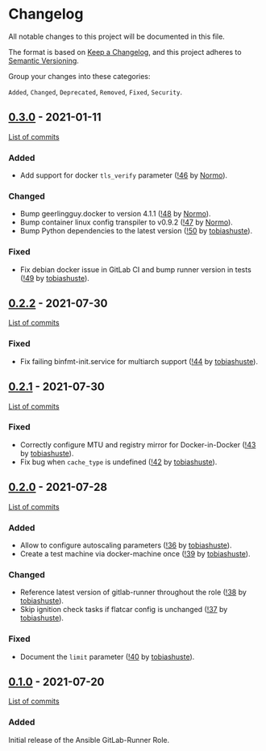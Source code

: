 <!--
SPDX-FileCopyrightText: 2021 Helmholtz Centre for Environmental Research (UFZ)
SPDX-FileCopyrightText: 2021 Helmholtz-Zentrum Dresden-Rossendorf (HZDR)

SPDX-License-Identifier: Apache-2.0
-->

# Changelog

All notable changes to this project will be documented in this file.

The format is based on [Keep a Changelog](https://keepachangelog.com/en/1.0.0/),
and this project adheres to [Semantic Versioning](https://semver.org/spec/v2.0.0.html).

Group your changes into these categories:

`Added`, `Changed`, `Deprecated`, `Removed`, `Fixed`, `Security`.

## [0.3.0](https://gitlab.com/hifis/ansible/gitlab-ci-openstack/-/releases/v0.3.0) - 2021-01-11

[List of commits](https://gitlab.com/hifis/ansible/gitlab-ci-openstack/-/compare/v0.2.2...v0.3.0)

### Added

* Add support for docker `tls_verify` parameter
  ([!46](https://gitlab.com/hifis/ansible/gitlab-ci-openstack/-/merge_requests/46)
  by [Normo](https://gitlab.com/Normo)).

### Changed

* Bump geerlingguy.docker to version 4.1.1
  ([!48](https://gitlab.com/hifis/ansible/gitlab-ci-openstack/-/merge_requests/48)
  by [Normo](https://gitlab.com/Normo)).
* Bump container linux config transpiler to v0.9.2
  ([!47](https://gitlab.com/hifis/ansible/gitlab-ci-openstack/-/merge_requests/47)
  by [Normo](https://gitlab.com/Normo)).
* Bump Python dependencies to the latest version
  ([!50](https://gitlab.com/hifis/ansible/gitlab-ci-openstack/-/merge_requests/50)
  by [tobiashuste](https://gitlab.com/tobiashuste)).

### Fixed

* Fix debian docker issue in GitLab CI and bump runner version in tests
  ([!49](https://gitlab.com/hifis/ansible/gitlab-ci-openstack/-/merge_requests/49)
  by [tobiashuste](https://gitlab.com/tobiashuste)).

## [0.2.2](https://gitlab.com/hifis/ansible/gitlab-ci-openstack/-/releases/v0.2.2) - 2021-07-30

[List of commits](https://gitlab.com/hifis/ansible/gitlab-ci-openstack/-/compare/v0.2.1...v0.2.2)

### Fixed

* Fix failing binfmt-init.service for multiarch support
  ([!44](https://gitlab.com/hifis/ansible/gitlab-ci-openstack/-/merge_requests/44)
  by [tobiashuste](https://gitlab.com/tobiashuste)).

## [0.2.1](https://gitlab.com/hifis/ansible/gitlab-ci-openstack/-/releases/v0.2.1) - 2021-07-30

[List of commits](https://gitlab.com/hifis/ansible/gitlab-ci-openstack/-/compare/v0.2.0...v0.2.1)

### Fixed

* Correctly configure MTU and registry mirror for Docker-in-Docker
  ([!43](https://gitlab.com/hifis/ansible/gitlab-ci-openstack/-/merge_requests/43)
  by [tobiashuste](https://gitlab.com/tobiashuste)).
* Fix bug when `cache_type` is undefined
  ([!42](https://gitlab.com/hifis/ansible/gitlab-ci-openstack/-/merge_requests/42)
  by [tobiashuste](https://gitlab.com/tobiashuste)).

## [0.2.0](https://gitlab.com/hifis/ansible/gitlab-ci-openstack/-/releases/v0.2.0) - 2021-07-28

[List of commits](https://gitlab.com/hifis/ansible/gitlab-ci-openstack/-/compare/v0.1.0...v0.2.0)

### Added
* Allow to configure autoscaling parameters
  ([!36](https://gitlab.com/hifis/ansible/gitlab-ci-openstack/-/merge_requests/36)
  by [tobiashuste](https://gitlab.com/tobiashuste)).
* Create a test machine via docker-machine once
  ([!39](https://gitlab.com/hifis/ansible/gitlab-ci-openstack/-/merge_requests/39)
  by [tobiashuste](https://gitlab.com/tobiashuste)).

### Changed
* Reference latest version of gitlab-runner throughout the role
  ([!38](https://gitlab.com/hifis/ansible/gitlab-ci-openstack/-/merge_requests/38)
  by [tobiashuste](https://gitlab.com/tobiashuste)).
* Skip ignition check tasks if flatcar config is unchanged
  ([!37](https://gitlab.com/hifis/ansible/gitlab-ci-openstack/-/merge_requests/37)
  by [tobiashuste](https://gitlab.com/tobiashuste)).

### Fixed
* Document the `limit` parameter
  ([!40](https://gitlab.com/hifis/ansible/gitlab-ci-openstack/-/merge_requests/40)
  by [tobiashuste](https://gitlab.com/tobiashuste)).

## [0.1.0](https://gitlab.com/hifis/ansible/gitlab-ci-openstack/-/releases/v0.1.0) - 2021-07-20

[List of commits](https://gitlab.com/hifis/ansible/gitlab-ci-openstack/-/compare/359ac4d5e6371452d5488fcf7daa3a43d935ddc1...v0.1.0)

### Added
Initial release of the Ansible GitLab-Runner Role.
